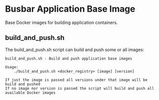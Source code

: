 # Busbar Application Base Image

Base Docker images for building application containers.

## build_and_push.sh

The build_and_push.sh script can build and push some or all images:

```
build_and_push.sh - Build and push application base images

Usage:
    ./build_and_push.sh <docker_registry> [image] [version]

If just the image is passed all versions under that image will be build and pushed
If no image nor version is passed the script will build and push all available Docker images
```
